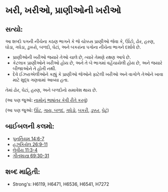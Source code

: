 # ખરી, ખરીઓ, પ્રાણીઓની ખરીઓ 

## સત્યો: 

આ શબ્દો પગની નીચેના કઠણ ભાગને કે જે ચોક્કસ પ્રાણીઓ જેવા કે, ઊંટો, ઢોર, હરણ, ઘોડા, ગધેડા, ડુક્કરો, બળદો, ઘેટાં, અને બકરાંના પગોના નીચેના ભાગને દર્શાવે છે.

* પ્રાણીઓની ખરીઓ જયારે તેઓ ચાલે છે, ત્યારે તેમણે રક્ષણ આપે છે.
* કેટલાક પ્રાણીઓને ખરીઓ હોય છે, અને તે બે ભાગમાં વહેંચાયેલી હોય છે, અને જયારે બીજાઓને તે હોતી નથી.
* દેવે ઈઝરાએલીઓને કહ્યું કે પ્રાણીઓ જેઓને ફાટેલી ખરીઓ અને વાગોળે તેઓને ખાવા માટે શુદ્ધ ગણવામાં આવ્યા હતા.

તેમાં ઢોર, ઘેટાં, હરણ, અને બળદોનો સમાવેશ થાય છે.

(આ પણ જુઓ: [નામોનું ભાષાંતર કેવી રીતે કરવું](rc://gu/ta/man/translate/translate-unknown))

(આ પણ જુઓ: [ઊંટ](../other/camel.md), [ગાય, બળદ](../other/cow.md), [ગધેડો](../other/donkey.md), [બકરી](../other/goat.md), [ડુક્કર](../other/pig.md), [ઘેટું](../other/sheep.md))

## બાઈબલની કલમો: 

* [પુનર્નિયમ 14:6-7](rc://gu/tn/help/deu/14/06)
* [હઝકિયેલ 26:9-11](rc://gu/tn/help/ezk/26/09)
* [લેવીય 11:3-4](rc://gu/tn/help/lev/11/03)
* [ગીતશાસ્ત્ર 69:30-31](rc://gu/tn/help/psa/069/030)

## શબ્દ માહિતી: 

* Strong's: H6119, H6471, H6536, H6541, H7272
